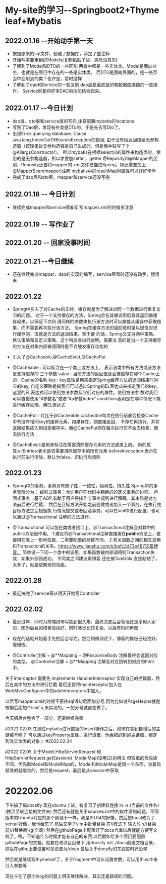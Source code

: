 # My-site的学习--Springboot2+Thyme leaf+Mybatis

## 2022.01.16 --开始动手第一天
-   按照原来的sql文件，创建了数据库，添加了些注释
-   开始写需要用到的Models(复制粘贴了些，感觉没意思)
-   了解到了Model和DTO的一些区别
    两者中都是一些实体类。Model是面向业务，也就是在项目中存在的一些是实体类，
    而DTO是面向界面的，是一些页面中会用到的类？也许是，暂时这样
-   了解到了dao和Service的一些区别
    dao层是最底层的和数据库连接的一些操作，
    Service则是将好多DAO的功能结合起来。
## 2022.01.17 --今日计划 
-   dao层、dto层和service层的写完,注意配置mybatis的locations
-   写到了Dao层，发现有些类是DTo的，于是先去写Dto了。
-   出现Error querying database.  Cause: java.lang.IndexOutOfBoundsException的错误;
    由于没有给返回值给无参构造器（按理来说无参构造器是自己生成的，但是我手贱写了个@AllargsConstructor）。
    所以mybatis在根据select出的属性来构造类时，使用的是无参构造器，所以才要加setter，getter
    @Reposity和@Mapper的区别，Reposity还要将mapper的.xml文件扫描进Spring，即还需要加上
    @MapperScan(mapper)注解
    mybatis中的resultMap得属性可以好好学学
-   完成了dao层和dto层，mapper和service还没写完

## 2022.01.18 -- 今日计划
-   继续完成mapper和service得编写
    写mapper.xml的时候多注意
    
## 2022.01.19 -- 写作业了
## 2022.01.20 -- 回家没事时间

## 2022.01.21 --今日继续
-   还在继续完成mapper，dao的实现的编写，service层暂时还没有动手，慢慢来

## 2022.01.22 
-   Spring中引入了对Cache的支持，缓存就是为了解决对同一个数据进行重复访问的问题。
    对于一个支持缓存的方法，Spring会在其被调用后将其返回值缓存起来，以保证下次利
    用同样的参数来执行该方法时可以直接从缓存中获取结果，而不需要再次执行该方法。
    Spring在缓存方法的返回值时是以键值对进行缓存的，值就是方法的返回结果，至于键
    的话，Spring又支持两种策略，默认策略和自定义策略，这个稍后会进行说明。需要注
    意的是当一个支持缓存的方法在对象内部被调用时是不会触发缓存功能的
-   引入了@Cacheable,@CacheEvict,@CachePut
-   @Cacheable : 可以标注在一个类上或方法上，  表示该类中所有方法或该方法是支持缓存的
    三个参数 value : 当前方法的返回值是会被缓存在哪个Cache上的，Cache的名称
            key : key属性是用来指定Spring缓存方法的返回结果时对应的key,
                自定义策略是指我们可以通过Spring的EL表达式来指定我们的key。
                这里的EL表达式可以使用方法参数及它们对应的属性。使用方法参
                数时我们可以直接使用“#参数名”或者“#p参数index”
            condition:表明是在哪种情况下能进行缓存处理，用EL表达式
    
-   @CachePut : 对比于@Cacheable,cacheable每次在执行前都会检查Cache中有没有相同key的缓存元素，如果存在，则直接返回，
                不存在再执行，并将返回结果插入到指定缓存中。而@CachePut则在每次执行前不会去检查，而去执行方法
    
-   @CacheEvict:是用来标注在需要清除缓存元素的方法或类上的。
        新的属性:allEntries:表示是否需要清除缓存中的所有元素
                beforeInvocation:表示在执行前进行清除，默认为false，即执行后清除
    
## 2022.01.23
-   Spring中的事务，事务具有原子性，一致性，隔离性，持久性
    Spring中的事务管理分为：
        编程式事务：允许用户在代码中精确的的定义事务的边界。
        声明式事务：基于AOP,有助于用户将操作与事务规则进行解耦。其本质是对方法前后进行拦截，
                    然后在目标方法开始之前创建或者加入一个事务，在执行完目标方法之后根据执
                    行情况提交或者回滚事务。可以在xml中进行配置，也可以通过@Transactional
                    注解的方法进行。
    
- @Transactional:可以加在类或者接口上，@Transactional注解会对其中的public方法起作用。
                1.建议将@Transactional注解直接用在**public**方法上，直接用在类上一影响性能，二需要配置的参数不同。
                2.有关函数之间的相互调用和Transaction的关系。https://www.jianshu.com/p/befc2d73e487这篇博客。
                    简单说一下同一个类中的调用，如果函数被内部调用则Transaction失效，如果外部则成功。
                    不同类之间建议看博客
  还在搞TaleUtils 直接粘贴了，太多了，就是些繁琐的功能。
  
## 2022.01.28
-   最近搞完了service等从明天开始写Controller

## 2022.02.02
-   最近过年，同时为前端如何写感到很头疼，最终决定后台管理还是采用人家的，因为后台的模板没找好，同时感觉比较复杂，以后有时间再改
-   现在的话就开始着手先把后台写完，然后稍微测试下，博客的模板已经找好，慢慢改。

-   @Controller注解 + @**Mapping + @ResponseBody 注解最终会返回对应的类型，
    @Controller注解 + @**Mapping 注解会对应跳转到对应的html中。
    
关于Interceptor 需要先 implements HandlerInterceptor 实现自己的拦截器，然后在其中的方法中进行拦截
最后还要将myInterceptor加入在WebMvcConfigurer中的addInterceptors中加入。

以后写mapper.xml的时候不要往sql语句后面加分号;因为比如说PageHepler就是根据后面加个limit x,来实现的，一加分号就直接寄了。


今天把后台整合了一部分，还要继续完善

#2022.02.03
在通过mybatis进行数据的insert操作之后，如何在拿到自增后的主键编号呢？ 可以通过keyProperty属性，进行设置，他会把的到的主键值，绑定到改实体类的对象上
#2022.02.04

#2022.02.05
关于Model,HttpServletRequest 和HttpServletRequest.getSession() ,ModelMap(没用过)的用法
但取值的优先级不同，优先取Model和ModelMap的，Model和ModelMap是同一个东西，谁最后赋值的就取谁的，然后是request，最后是从session中获取

# 202202.06
下午搞了搞docsify 现在ubuntu上试，有复习了创建软连接  ln -s (当前的文件名) (拷贝至软连接的文件夹)
然后还有就是关于sources.list中的软件源的问题，不同版本的Ubuntu对应的那个前缀不一样，我是20.04的好像，然后把facal改为了xentail好像，我也给忘了
然后又学了vim中批量替换 在V模式下 输入% s/(替换前)/(替换后)/g(全局)
然后在githubPage上配置好了docs仓库以后就能方便写文档了，唉，不知道什么时候才能有自己的东西
以后假如给某个项目要配置githubPage的文档，就要在改项目目录下 用docsify init ./docs创建文档目录，然后在githu上要设置可见资源为/docs
最后关于docsify的东西暂时还没学

然后就是继续写thymeleaf了，关于fragment中可以设置参数，可以用th:with来引入参数等

现在卡在了那个blog的问题上明天继续解决，其实还是路径的问题。
